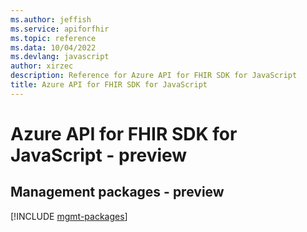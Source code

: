 ```yaml
---
ms.author: jeffish
ms.service: apiforfhir
ms.topic: reference
ms.data: 10/04/2022
ms.devlang: javascript
author: xirzec
description: Reference for Azure API for FHIR SDK for JavaScript
title: Azure API for FHIR SDK for JavaScript
---
```

# Azure API for FHIR SDK for JavaScript - preview

## Management packages - preview
[!INCLUDE [mgmt-packages](api-for-fhir-mgmt-index.md)]
